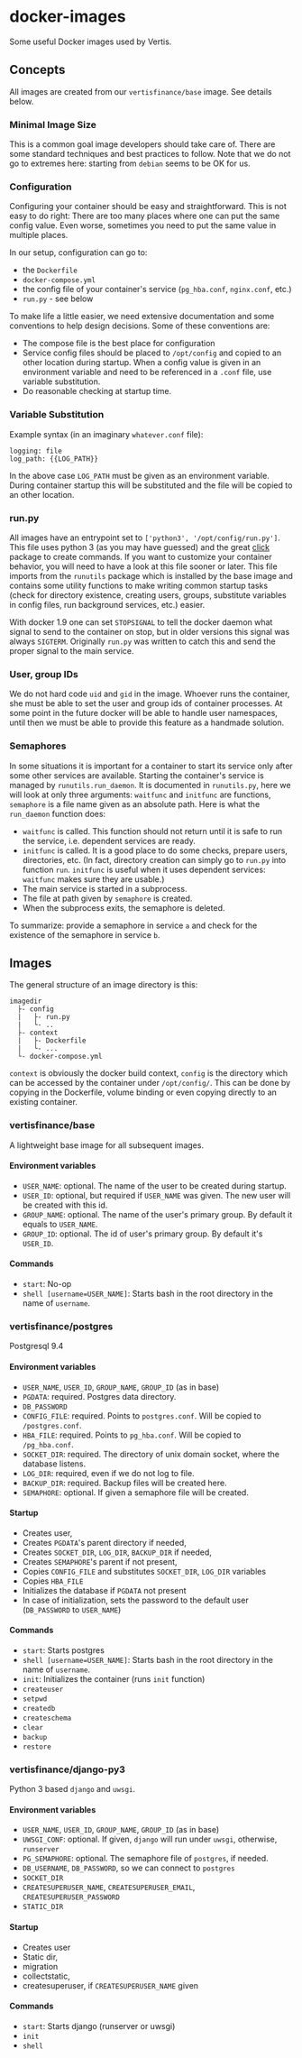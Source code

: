 # docker-images
Some useful Docker images used by Vertis.

## Concepts
All images are created from our `vertisfinance/base` image. See details below.

### Minimal Image Size
This is a common goal image developers should take care of. There are some standard techniques and best practices to follow. Note that we do not go to extremes here: starting from `debian` seems to be OK for us.

### Configuration
Configuring your container should be easy and straightforward.
This is not easy to do right: There are too many places where one can put the same config value. Even worse, sometimes you need to put the same value in multiple places.

In our setup, configuration can go to:
- the `Dockerfile`
- `docker-compose.yml`
- the config file of your container's service (`pg_hba.conf`, `nginx.conf`, etc.)
- `run.py` - see below

To make life a little easier, we need extensive documentation and some conventions to help design decisions. Some of these conventions are:
- The compose file is the best place for configuration
- Service config files should be placed to `/opt/config` and copied to an other location during startup. When a config value is given in an environment variable and need to be referenced in a `.conf` file, use variable substitution.
- Do reasonable checking at startup time.

### Variable Substitution
Example syntax (in an imaginary `whatever.conf` file):
```
logging: file
log_path: {{LOG_PATH}}
```
In the above case `LOG_PATH` must be given as an environment variable. During container startup this will be substituted and the file will be copied to an other location.

### run.py
All images have an entrypoint set to `['python3', '/opt/config/run.py']`. This file uses python 3 (as you may have guessed) and the great [click](http://click.pocoo.org/5/) package to create commands. If you want to customize your container behavior, you will need to have a look at this file sooner or later.
This file imports from the `runutils` package which is installed by the base image and contains some utility functions to make writing common startup tasks (check for directory existence, creating users, groups, substitute variables in config files, run background services, etc.) easier.

With docker 1.9 one can set `STOPSIGNAL` to tell the docker daemon what signal to send to the container on stop, but in older versions this signal was always `SIGTERM`. Originally `run.py` was written to catch this and send the proper signal to the main service.

### User, group IDs
We do not hard code `uid` and `gid` in the image. Whoever runs the container, she must be able to set the user and group ids of container processes. At some point in the future docker will be able to handle user namespaces, until then we must be able to provide this feature as a handmade solution.

### Semaphores
In some situations it is important for a container to start its service only after some other services are available. Starting the container's service is managed by `runutils.run_daemon`. It is documented in `runutils.py`, here we will look at only three arguments: `waitfunc` and `initfunc` are functions, `semaphore` is a file name given as an absolute path. Here is what the `run_daemon` function does:
- `waitfunc` is called. This function should not return until it is safe to run the service, i.e. dependent services are ready.
- `initfunc` is called. It is a good place to do some checks, prepare users, directories, etc. (In fact, directory creation can simply go to `run.py` into function `run`. `initfunc` is useful when it uses dependent services: `waitfunc` makes sure they are usable.)
- The main service is started in a subprocess.
- The file at path given by `semaphore` is created.
- When the subprocess exits, the semaphore is deleted.

To summarize: provide a semaphore in service `a` and check for the existence of the semaphore in service `b`.

## Images
The general structure of an image directory is this:
```
imagedir
  ├- config
  |   ├- run.py
  |   └- ..
  ├- context
  |   ├- Dockerfile
  |   └- ...
  └- docker-compose.yml
```
`context` is obviously the docker build context, `config` is the directory which can be accessed by the container under `/opt/config/`. This can be done by copying in the Dockerfile, volume binding or even copying directly to an existing container.

### vertisfinance/base
A lightweight base image for all subsequent images.

#### Environment variables
- `USER_NAME`: optional. The name of the user to be created during startup.
- `USER_ID`: optional, but required if `USER_NAME` was given. The new user will be created with this id.
- `GROUP_NAME`: optional. The name of the user's primary group. By default it equals to `USER_NAME`.
- `GROUP_ID`: optional. The id of user's primary group. By default it's `USER_ID`.

#### Commands
- `start`: No-op
- `shell [username=USER_NAME]`: Starts bash in the root directory in the name of `username`.

### vertisfinance/postgres
Postgresql 9.4

#### Environment variables
- `USER_NAME`, `USER_ID`, `GROUP_NAME`, `GROUP_ID` (as in base)
- `PGDATA`: required. Postgres data directory.
- `DB_PASSWORD`
- `CONFIG_FILE`: required. Points to `postgres.conf`. Will be copied to `/postgres.conf`.
- `HBA_FILE`: required. Points to `pg_hba.conf`. Will be copied to `/pg_hba.conf`.
- `SOCKET_DIR`: required. The directory of unix domain socket, where the database listens.
- `LOG_DIR`: required, even if we do not log to file.
- `BACKUP_DIR`: required. Backup files will be created here.
- `SEMAPHORE`: optional. If given a semaphore file will be created.

#### Startup
- Creates user,
- Creates `PGDATA`'s parent directory if needed,
- Creates `SOCKET_DIR`, `LOG_DIR`, `BACKUP_DIR` if needed,
- Creates `SEMAPHORE`'s parent if not present,
- Copies `CONFIG_FILE` and substitutes `SOCKET_DIR`, `LOG_DIR` variables
- Copies `HBA_FILE`
- Initializes the database if `PGDATA` not present
- In case of initialization, sets the password to the default user (`DB_PASSWORD` to `USER_NAME`)

#### Commands
- `start`: Starts postgres
- `shell [username=USER_NAME]`: Starts bash in the root directory in the name of `username`.
- `init`: Initializes the container (runs `init` function)
- `createuser`
- `setpwd`
- `createdb`
- `createschema`
- `clear`
- `backup`
- `restore`

### vertisfinance/django-py3
Python 3 based `django` and `uwsgi`.

#### Environment variables
- `USER_NAME`, `USER_ID`, `GROUP_NAME`, `GROUP_ID` (as in base)
- `UWSGI_CONF`: optional. If given, `django` will run under `uwsgi`, otherwise, `runserver`
- `PG_SEMAPHORE`: optional. The semaphore file of `postgres`, if needed.
- `DB_USERNAME`, `DB_PASSWORD`, so we can connect to `postgres`
- `SOCKET_DIR`
- `CREATESUPERUSER_NAME`, `CREATESUPERUSER_EMAIL`, `CREATESUPERUSER_PASSWORD`
- `STATIC_DIR`

#### Startup
- Creates user
- Static dir,
- migration
- collectstatic,
- createsuperuser, if `CREATESUPERUSER_NAME` given

#### Commands
- `start`: Starts django (runserver or uwsgi)
- `init`
- `shell`
